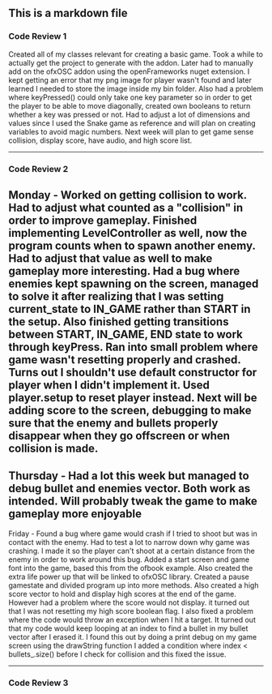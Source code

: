 ## This is a markdown file

### Code Review 1
Created all of my classes relevant for creating a basic game. 
Took a while to actually get the project to generate with the addon. Later had to manually 
add on the ofxOSC addon using the openFrameworks nuget extension.
I kept getting an error that my png image for player wasn't found and later learned
I needed to store the image inside my bin folder. Also had a problem where keyPressed() could 
only take one key parameter so in order to get the player to be able to move diagonally, created own 
booleans to return whether a key was pressed or not. Had to adjust a lot of dimensions and values since I 
used the Snake game as reference and will plan on creating variables to avoid magic numbers. Next week will
plan to get game sense collision, display score, have audio, and high score list. 
***
### Code Review 2
Monday - 
Worked on getting collision to work. Had to adjust what counted as a "collision" in order to improve gameplay.
Finished implementing LevelController as well, now the program counts when to spawn another enemy. Had to adjust
that value as well to make gameplay more interesting. Had a bug where enemies kept spawning on the screen, managed to
solve it after realizing that I was setting current_state to IN_GAME rather than START in the setup. Also finished 
getting transitions between START, IN_GAME, END state to work through keyPress. Ran into small problem where game 
wasn't resetting properly and crashed. Turns out I shouldn't use default constructor for player when I didn't implement 
it. Used player.setup to reset player instead. Next will be adding score to the screen, debugging to make sure that the 
enemy and bullets properly disappear when they go offscreen or when collision is made.
---
Thursday - 
Had a lot this week but managed to debug bullet and enemies vector. Both work as intended. Will probably tweak the game to 
make gameplay more enjoyable 
---
Friday - 
Found a bug where game would crash if I tried to shoot but was in contact with the enemy. Had to test a lot to narrow down why game
was crashing. I made it so the player can't shoot at a certain distance from the enemy in order to work around this bug. Added a start screen
and game font into the game, based this from the ofbook example. Also created the extra life power up that will be linked to ofxOSC library. 
Created a pause gamestate and divided program up into more methods. Also created a high score vector to hold and display high scores at the
end of the game. However had a problem where the score would not display. it turned out that I was not resetting my high score boolean flag.
I also fixed a problem where the code would throw an exception when I hit a target. It turned out that my code would keep looping at an index
to find a bullet in my bullet vector after I erased it. I found this out by doing a print debug on my game screen using the drawString function
I added a condition where index < bullets_.size() before I check for collision and this fixed the issue.
***
### Code Review 3

